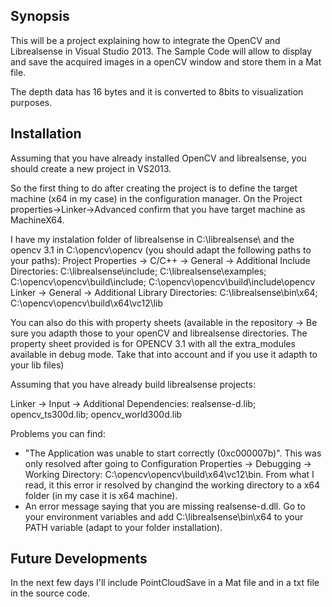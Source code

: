 ## Synopsis

This will be a project explaining how to integrate the OpenCV and Librealsense in Visual Studio 2013. The Sample Code will allow to display and save the acquired images in a openCV window and store them in a Mat file. 

The depth data has 16 bytes and it is converted to 8bits to visualization purposes.

## Installation

Assuming that you have already installed OpenCV and librealsense, you should create a new project in VS2013. 

So the first thing to do after creating the project is to define the target machine (x64 in my case) in the configuration manager. 
On the Project properties->Linker->Advanced confirm that you have target machine as MachineX64. 


I have my instalation folder of librealsense in C:\librealsense\ and the opencv 3.1 in C:\opencv\opencv (you should adapt the following paths to your paths):
Project Properties -> C/C++ -> General -> Additional Include Directories: C:\librealsense\include; C:\librealsense\examples; C:\opencv\opencv\build\include; C:\opencv\opencv\build\include\opencv
Linker -> General -> Additional Library Directories: C:\librealsense\bin\x64; C:\opencv\opencv\build\x64\vc12\lib

You can also do this with property sheets (available in the repository -> Be sure you adapth those to your openCV and librealsense directories. The property sheet provided is for OPENCV 3.1 with all the extra_modules available in debug mode. Take that into account and if you use it adapth to your lib files)

Assuming that you have already build librealsense projects:

Linker -> Input -> Additional Dependencies: realsense-d.lib; opencv_ts300d.lib; opencv_world300d.lib

Problems you can find:

- "The Application was unable to start correctly (0xc000007b)". This was only resolved after going to Configuration Properties -> Debugging -> Working Directory: C:\opencv\opencv\build\x64\vc12\bin. From what I read, it this error ir resolved by changind the working directory to a x64 folder (in my case it is x64 machine).
- An error message saying that you are missing realsense-d.dll. Go to your environment variables and add C:\librealsense\bin\x64 to your PATH variable (adapt to your folder installation). 



## Future Developments

In the next few days I'll include PointCloudSave in a Mat file and in a txt file in the source code.


